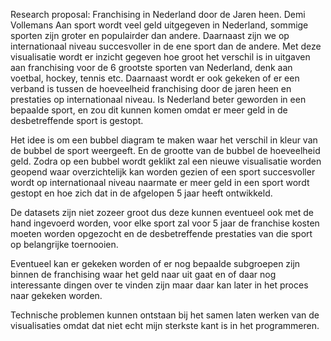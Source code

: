 Research proposal:
 Franchising in Nederland door de Jaren heen.
Demi Vollemans
Aan sport wordt veel geld uitgegeven in Nederland, sommige sporten zijn  groter en populairder dan andere. Daarnaast zijn we op internationaal niveau succesvoller in de ene sport dan de andere. Met deze visualisatie wordt er inzicht gegeven hoe groot het verschil is in uitgaven aan franchising voor de 6 grootste sporten van Nederland, denk aan voetbal, hockey, tennis etc. 
Daarnaast wordt er ook gekeken of er een verband is tussen de hoeveelheid franchising door de jaren heen en prestaties op internationaal niveau. Is Nederland beter geworden in een bepaalde sport, en zou dit kunnen komen omdat er meer geld in de desbetreffende sport is gestopt.

Het idee is om een bubbel diagram te maken waar het verschil in kleur van de bubbel de sport weergeeft. En de grootte van de bubbel de hoeveelheid geld. Zodra op een bubbel wordt geklikt zal een nieuwe visualisatie worden geopend waar overzichtelijk kan worden gezien of een sport succesvoller wordt op internationaal niveau naarmate er meer geld in een sport wordt gestopt en hoe zich dat in de afgelopen 5 jaar heeft ontwikkeld.

De datasets zijn niet zozeer groot dus deze kunnen eventueel ook met de hand ingevoerd worden, voor elke sport zal voor 5 jaar de franchise kosten moeten worden opgezocht en de desbetreffende prestaties van die sport op belangrijke toernooien. 

Eventueel kan er gekeken worden of er nog bepaalde subgroepen zijn binnen de franchising waar het geld naar uit gaat en of daar nog interessante dingen over te vinden zijn maar daar kan later in het proces naar gekeken worden. 

Technische problemen kunnen ontstaan bij het samen laten werken van de visualisaties omdat dat niet echt mijn sterkste kant is in het programmeren. 

